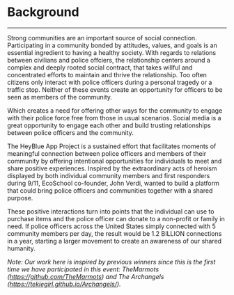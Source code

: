 # Background
---
Strong communities are an important source of social connection. Participating in a community bonded by attitudes, values, and goals is an essential ingredient to having a healthy society. With regards to relations between civilians and police offciers, the relationship centers around a complex and deeply rooted social contract, that takes willful and concentrated efforts to maintain and thrive the relationship. Too often citizens only interact with police officers during a personal tragedy or a traffic stop. Neither of these events create an opportunity for officers to be seen as members of the community. 

Which creates a need for offering other ways for the community to engage with their police force free from those in usual scenarios. Social media is a great opportunity to engage each other and build trusting relationships between police officers and the community.

The HeyBlue App Project is a sustained effort that facilitates moments of meaningful connection between police officers and members of their community by offering intentional opportunities for individuals to meet and share positive experiences. Inspired by the extraordinary acts of heroism displayed by both individual community members and first responders during 9/11, EcoSchool co-founder, John Verdi, wanted to build a platform that could bring police officers and communities together with a shared purpose.

These positive interactions turn into points that the individual can use to purchase items and the police officer can donate to a non-profit or family in need. If police officers across the United States simply connected with 5 community members per day, the result would be 1.2 BILLION connections in a year, starting a larger movement to create an awareness of our shared humanity.

*Note: Our work here is inspired by previous winners since this is the first time we have participated in this event: TheMarmots (https://github.com/TheMarmots) and The Archangels (https://tekiegirl.github.io/Archangels/).*